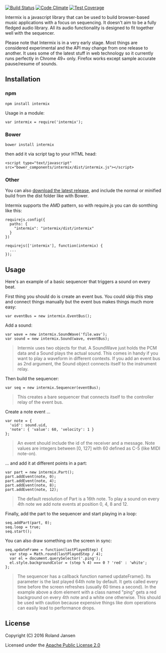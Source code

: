 [![Build Status](https://travis-ci.org/RolandJansen/intermix.js.svg?branch=master)](https://travis-ci.org/RolandJansen/intermix.js)
[![Code Climate](https://codeclimate.com/github/RolandJansen/intermix.js/badges/gpa.svg)](https://codeclimate.com/github/RolandJansen/intermix.js)
[![Test Coverage](https://codeclimate.com/github/RolandJansen/intermix.js/badges/coverage.svg)](https://codeclimate.com/github/RolandJansen/intermix.js/coverage)

Intermix is a javascript library that can be used to build browser-based music applications with a focus on sequencing. It doesn't aim to be a fully fledged audio library. All its audio functionality is designed to fit together well with the sequencer.

Please note that Intermix is in a very early stage. Most things are considered experimental and the API may change from one release to another. It uses some of the latest stuff in web technology so it currently runs perfectly in Chrome 49+ only. Firefox works except sample accurate pause/resume of sounds.

## Installation
### npm

    npm install intermix

Usage in a module:

    var intermix = require('intermix');

### Bower

    bower install intermix

then add it via script tag to your HTML head:

    <script type="text/javascript" src="bower_components/intermix/dist/intermix.js"></script>

### Other
You can also [download the latest release](https://github.com/RolandJansen/intermix.js/releases), and include the normal
 or minified build from the dist folder like with Bower.

Intermix supports the AMD pattern, so with require.js you can do somthing like this:

    requirejs.config({
      paths: {
        "intermix": "intermix/dist/intermix"
      }
    })

    requirejs(['intermix'], function(intermix) {
      ...
    });

## Usage

Here's an example of a basic sequencer that triggers a sound on every beat.

First thing you should do is create an event bus. You could skip this step and
connect things manually but the event bus makes things much more easy:

    var eventBus = new intermix.EventBus();

Add a sound:

    var wave = new intermix.SoundWave('file.wav');
    var sound = new intermix.Sound(wave, eventBus);

> Intermix uses two objects for that. A SoundWave just holds the PCM data and a Sound plays the actual sound. This comes in handy if you want to play a waveform in different contexts.
If you add an event bus as 2nd argument, the Sound object connects itself to the
instrument relay.

Then build the sequencer:

    var seq = new intermix.Sequencer(eventBus);

>This creates a bare sequencer that connects itself to the controller relay of
the event bus.

Create a note event ...

    var note = {
      'uid': sound.uid,
      'note': { 'value': 60, 'velocity': 1 }
    };

> An event should include the id of the receiver and a message. Note values
are integers between [0, 127] with 60 defined as C-5 (like MIDI note-on).

... and add it at different points in a part:

    var part = new intermix.Part();
    part.addEvent(note, 0);
    part.addEvent(note, 4);
    part.addEvent(note, 8);
    part.addEvent(note, 12);

> The default resolution of Part is a 16th note. To play a sound on every 4th note we add note events at position 0, 4, 8 and 12.

Finally, add the part to the sequencer and start playing in a loop:

    seq.addPart(part, 0);
    seq.loop = true;
    seq.start();


You can also draw something on the screen in sync:

    seq.updateFrame = function(lastPlayedStep) {
      var step = Math.round(lastPlayedStep / 4);
      var el = document.querySelector('.ping');
      el.style.backgroundColor = (step % 4) === 0 ? 'red' : 'white';
    };

> The sequencer has a callback function named updateFrame(). Its parameter is the last played 64th note by default. It gets called every time before the screen refreshes (usually 60 times a second). In the example above a dom element with a class named "ping" gets a red background on every 4th note and a white one otherwise. This should be used with caution because expensive things like dom operations can easily lead to performance drops.

## License
Copyright (C) 2016 Roland Jansen

Licensed under the [Apache Public License 2.0](http://www.apache.org/licenses/LICENSE-2.0)
